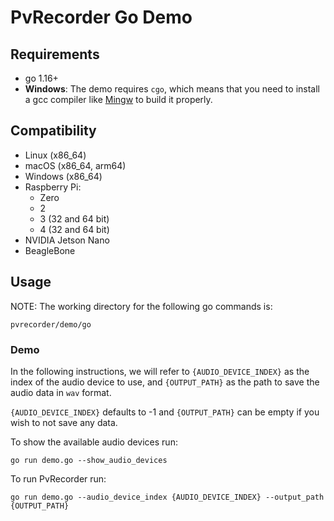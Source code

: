 # PvRecorder Go Demo

## Requirements

- go 1.16+
- **Windows**: The demo requires `cgo`, which means that you need to install a gcc compiler like [Mingw](http://mingw-w64.org/) to build it properly.

## Compatibility

- Linux (x86_64)
- macOS (x86_64, arm64)
- Windows (x86_64)
- Raspberry Pi:
    - Zero
    - 2
    - 3 (32 and 64 bit)
    - 4 (32 and 64 bit)
- NVIDIA Jetson Nano
- BeagleBone

## Usage

NOTE: The working directory for the following go commands is:

```console
pvrecorder/demo/go
```

### Demo

In the following instructions, we will refer to  `{AUDIO_DEVICE_INDEX}` as the index of the audio device to use, and `{OUTPUT_PATH}` as the path to save the audio data in `wav` format.

`{AUDIO_DEVICE_INDEX}` defaults to -1 and `{OUTPUT_PATH}` can be empty if you wish to not save any data.

To show the available audio devices run:

```console
go run demo.go --show_audio_devices
```

To run PvRecorder run:

```console
go run demo.go --audio_device_index {AUDIO_DEVICE_INDEX} --output_path {OUTPUT_PATH}
```

